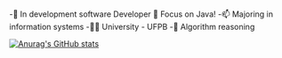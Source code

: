 -👀  In development software Developer 🍵 Focus on Java!
-📫 Majoring in information systems 
-🧑‍🎓  University - UFPB
-💞️ Algorithm reasoning

[![Anurag's GitHub stats](https://github-readme-stats.vercel.app/api?username=andersonalexsandro&show_icons=true&theme=tokyonight)](https://github.com/andersonalexsandro/github-readme-stats)
